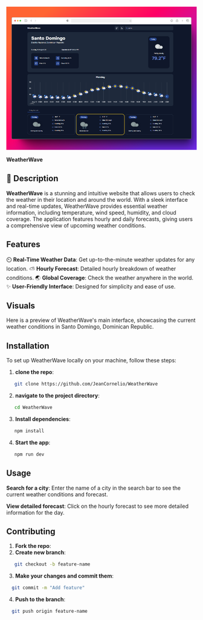 ![Example Image](public/img/weatherWabePage.png)

**WeatherWave**

## 🚪 Description

**WeatherWave** is a stunning and intuitive website that allows users to check the weather in their location and around the world. With a sleek interface and real-time updates, WeatherWave provides essential weather information, including temperature, wind speed, humidity, and cloud coverage. The application features hourly and daily forecasts, giving users a comprehensive view of upcoming weather conditions.

## Features

⏲️ **Real-Time Weather Data**: Get up-to-the-minute weather updates for any location.
⛅ **Hourly Forecast**: Detailed hourly breakdown of weather conditions.
🌏 **Global Coverage**: Check the weather anywhere in the world.
✨ **User-Friendly Interface**: Designed for simplicity and ease of use.

## Visuals

Here is a preview of WeatherWave's main interface, showcasing the current weather conditions in Santo Domingo, Dominican Republic.


## Installation

To set up WeatherWave locally on your machine, follow these steps:

1. **clone the repo**:
```sh
   git clone https://github.com/JeanCornelio/WeatherWave
```
2. **navigate to the project directory**:
```sh
   cd WeatherWave
```
3. **Install dependencies**:
```sh
   npm install
```
4. **Start the app**:
```sh
   npm run dev
```

## Usage

**Search for a city**: Enter the name of a city in the search bar to see the current weather conditions and forecast.

**View detailed forecast**: Click on the hourly forecast to see more detailed information for the day.

## Contributing

1. **Fork the repo**:
2. **Create new branch**:
```sh
   git checkout -b feature-name
```
3. **Make your changes and commit them**:
```sh
  git commit -m "Add feature"
```
4. **Push to the branch**:
```sh
  git push origin feature-name
```

